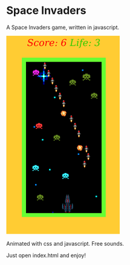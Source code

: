 # Space Invaders

A Space Invaders game, written in javascript.

![Space Invaders screenshot](screenshot.png)

Animated with css and javascript. Free sounds.

Just open index.html and enjoy!
